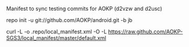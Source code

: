 Manifest to sync testing commits for AOKP (d2vzw and d2usc)

repo init -u git://github.com/AOKP/android.git -b jb

curl -L -o .repo/local_manifest.xml -O -L https://raw.github.com/AOKP-SGS3/local_manifest/master/default.xml